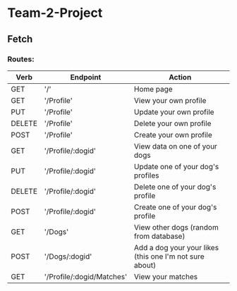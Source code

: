 # Team-2-Project
## Fetch


### Routes:


| Verb | Endpoint | Action |
| ----------- | ----------- | ----------- |
| GET | '/' | Home page |
| GET | '/Profile' | View your own profile |
| PUT | '/Profile' | Update your own profile |
| DELETE | '/Profile' | Delete your own profile |
| POST | '/Profile' | Create your own profile |
| GET | '/Profile/:dogid' | View data on one of your dogs |
| PUT | '/Profile/:dogid' | Update one of your dog's profiles |
| DELETE | '/Profile/:dogid' | Delete one of your dog's profile |
| POST | '/Profile/:dogid' | Create one of your dog's profile |
| GET | '/Dogs' | View other dogs (random from database) |
| POST | '/Dogs/:dogid' | Add a dog your your likes (this one I'm not sure about) |
| GET | '/Profile/:dogid/Matches' | View your matches |
